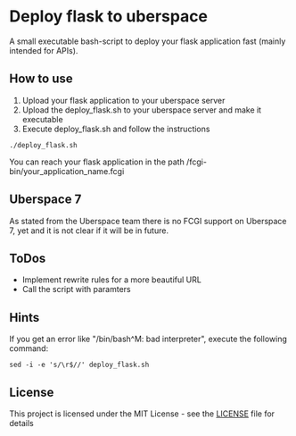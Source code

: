 # Deploy flask to uberspace

A small executable bash-script to deploy your flask application fast (mainly intended for APIs).

## How to use

1. Upload your flask application to your uberspace server
2. Upload the deploy_flask.sh to your uberspace server and make it executable
3. Execute deploy_flask.sh and follow the instructions

```
./deploy_flask.sh
```

You can reach your flask application in the path /fcgi-bin/your_application_name.fcgi

## Uberspace 7

As stated from the Uberspace team there is no FCGI support on Uberspace 7, yet and it is not clear if it will be in future.

## ToDos

- Implement rewrite rules for a more beautiful URL
- Call the script with paramters

## Hints

If you get an error like "/bin/bash^M: bad interpreter", execute the following command:

```
sed -i -e 's/\r$//' deploy_flask.sh
```

## License

This project is licensed under the MIT License - see the [LICENSE](LICENSE) file for details
